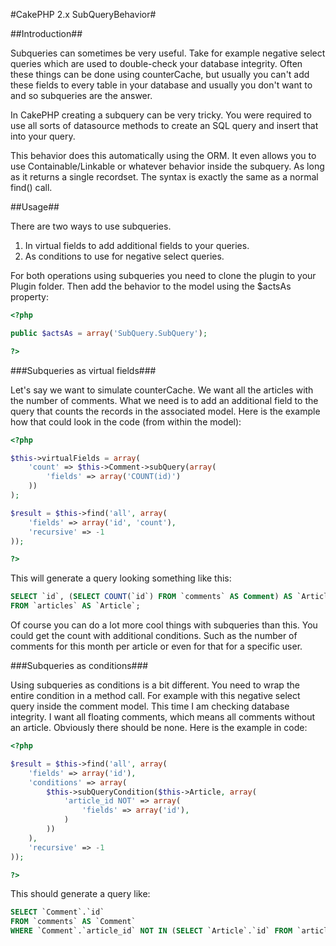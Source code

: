 #CakePHP 2.x SubQueryBehavior#

##Introduction##

Subqueries can sometimes be very useful. Take for example negative select queries which are used to double-check
your database integrity. Often these things can be done using counterCache, but usually you can't add these fields
to every table in your database and usually you don't want to and so subqueries are the answer.

In CakePHP creating a subquery can be very tricky. You were required to use all sorts of datasource methods to 
create an SQL query and insert that into your query.

This behavior does this automatically using the ORM. It even allows you to use Containable/Linkable or whatever
behavior inside the subquery. As long as it returns a single recordset. The syntax is exactly the same as a
normal find() call.

##Usage##

There are two ways to use subqueries.

1. In virtual fields to add additional fields to your queries.
2. As conditions to use for negative select queries.

For both operations using subqueries you need to clone the plugin to your Plugin folder. Then add the behavior
to the model using the $actsAs property:

```php
<?php

public $actsAs = array('SubQuery.SubQuery');

?>
```

###Subqueries as virtual fields###

Let's say we want to simulate counterCache. We want all the articles with the number of comments. What we need is
to add an additional field to the query that counts the records in the associated model. Here is the example how
that could look in the code (from within the model):

```php
<?php

$this->virtualFields = array(
	'count' => $this->Comment->subQuery(array(
		'fields' => array('COUNT(id)')
	))
);

$result = $this->find('all', array(
	'fields' => array('id', 'count'),
	'recursive' => -1
));

?>
```

This will generate a query looking something like this:

```sql
SELECT `id`, (SELECT COUNT(`id`) FROM `comments` AS Comment) AS `Article__count`
FROM `articles` AS `Article`;
```

Of course you can do a lot more cool things with subqueries than this. You could get the count with additional
conditions. Such as the number of comments for this month per article or even for that for a specific user.

###Subqueries as conditions###

Using subqueries as conditions is a bit different. You need to wrap the entire condition in a method call. For
example with this negative select query inside the comment model. This time I am checking database integrity. I
want all floating comments, which means all comments without an article. Obviously there should be none. Here is the
example in code:

```php
<?php

$result = $this->find('all', array(
	'fields' => array('id'),
	'conditions' => array(
		$this->subQueryCondition($this->Article, array(
			'article_id NOT' => array(
				'fields' => array('id'),
			)
		))
	),
	'recursive' => -1
));

?>
```

This should generate a query like:

```sql
SELECT `Comment`.`id`
FROM `comments` AS `Comment`
WHERE `Comment`.`article_id` NOT IN (SELECT `Article`.`id` FROM `articles` AS `Article`)
```
